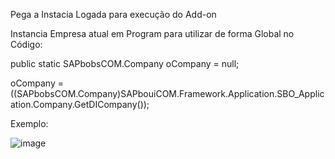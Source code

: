 Pega a Instacia Logada para execução do Add-on



Instancia Empresa atual em Program para utilizar de forma Global no Código:

public static SAPbobsCOM.Company oCompany = null;

oCompany = ((SAPbobsCOM.Company)SAPbouiCOM.Framework.Application.SBO_Application.Company.GetDICompany());


Exemplo:

![image](https://user-images.githubusercontent.com/91930440/147935553-516463c6-c3bc-46af-9012-26bae7888923.png)
